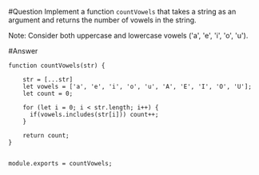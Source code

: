 #Question Implement a function `countVowels` that takes a string as an argument and returns the number of vowels in the string.

Note: Consider both uppercase and lowercase vowels ('a', 'e', 'i', 'o', 'u').

#Answer 
  
```
function countVowels(str) {

    str = [...str]
    let vowels = ['a', 'e', 'i', 'o', 'u', 'A', 'E', 'I', 'O', 'U'];
    let count = 0;

    for (let i = 0; i < str.length; i++) {
      if(vowels.includes(str[i])) count++;
    }

    return count;
}


module.exports = countVowels;
```
